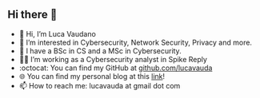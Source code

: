## Hi there 👋
* 👋 Hi, I’m Luca Vaudano
* 👀 I’m interested in Cybersecurity, Network Security, Privacy and more.
* 🌱 I have a BSc in CS and a MSc in Cybersecurity.
* 🧑‍💼 I’m working as a Cybersecurity analyst in Spike Reply
* :octocat: You can find my GitHub at [github.com/lucavauda](https://github.com/lucavauda)
* 🌐 You can find my personal blog at this [link](https://lucavauda.bearblog.dev/)! 
* 📫 How to reach me: lucavauda at gmail dot com
